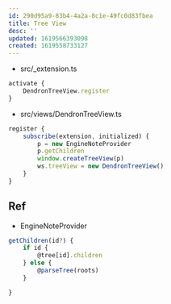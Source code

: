 ```yaml
---
id: 290d95a9-83b4-4a2a-8c1e-49fc0d83fbea
title: Tree View
desc: ''
updated: 1619566393098
created: 1619558733127
---
```




- src/_extension.ts
```ts
activate {
    DendronTreeView.register
}
```

- src/views/DendronTreeView.ts
```ts
register {
    subscribe(extension, initialized) {
        p = new EngineNoteProvider
        p.getChildren
        window.createTreeView(p)
        ws.treeView = new DendronTreeView()
    }
}
```

## Ref

- EngineNoteProvider
```ts
getChildren(id?) {
    if id {
        @tree[id].children
    } else {
        @parseTree(roots)
    }

}
```